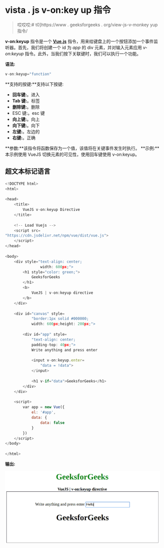 # vista . js v-on:key up 指令

> 哎哎哎:# t0]https://www . geeksforgeeks . org/view-js-v-monkey yup 指令/

**v-on:keyup** 指令是一个 [**Vue.js**](https://www.geeksforgeeks.org/vue-js-introduction-installation/) 指令，用来给键盘上的一个按钮添加一个事件监听器。首先，我们将创建一个 id 为 *app* 的 div 元素，并对输入元素应用 *v-on:keyup* 指令。此外，当我们按下关联键时，我们可以执行一个功能。

**语法:**

```js
v-on:keyup="function"
```

**支持的按键:**支持以下按键:

*   **回车键:**。进入
*   **Tab 键:**。标签
*   **删除键:**。删除
*   ESC 键:。esc 键
*   **向上键:**。向上
*   **向下键:**。向下
*   **左键:**。左边的
*   **右键:**。正确

**参数:**该指令将函数保存为一个值，该值将在关键事件发生时执行。
**示例:**本示例使用 VueJS 切换元素的可见性，使用回车键使用 v-on:keyup。

## 超文本标记语言

```js
<!DOCTYPE html>
<html>

<head>
    <title>
        VueJS v-on:keyup Directive
    </title>

    <!-- Load Vuejs -->
    <script src=
"https://cdn.jsdelivr.net/npm/vue/dist/vue.js">
    </script>
</head>

<body>
    <div style="text-align: center;
                width: 600px;">
        <h1 style="color: green;">
            GeeksforGeeks
        </h1>
        <b>
            VueJS | v-on:keyup directive
        </b>
    </div>

    <div id="canvas" style=
            "border:1px solid #000000;
            width: 600px;height: 200px;">

        <div id="app" style=
            "text-align: center; 
            padding-top: 40px;">
            Write anything and press enter

            <input v-on:keyup.enter=
                "data = !data">
            </input>

            <h1 v-if="data">GeeksforGeeks</h1>
        </div>
    </div>

    <script>
        var app = new Vue({
            el: '#app',
            data: {
                data: false
            }
        })
    </script>
</body>

</html>                   
```

**输出:**

![](img/cb2aa5d7f34c1c5e2c62e66e40574cbd.png)
